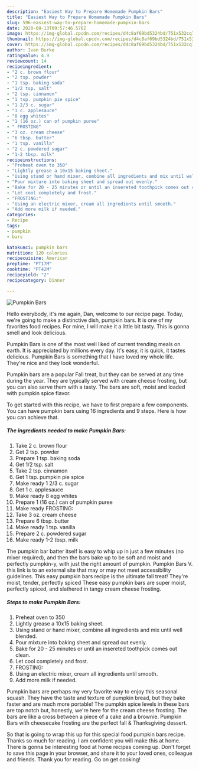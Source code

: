 ```yaml
---
description: "Easiest Way to Prepare Homemade Pumpkin Bars"
title: "Easiest Way to Prepare Homemade Pumpkin Bars"
slug: 596-easiest-way-to-prepare-homemade-pumpkin-bars
date: 2020-08-13T09:57:46.576Z
image: https://img-global.cpcdn.com/recipes/d4c8af69bd5324bd/751x532cq70/pumpkin-bars-recipe-main-photo.jpg
thumbnail: https://img-global.cpcdn.com/recipes/d4c8af69bd5324bd/751x532cq70/pumpkin-bars-recipe-main-photo.jpg
cover: https://img-global.cpcdn.com/recipes/d4c8af69bd5324bd/751x532cq70/pumpkin-bars-recipe-main-photo.jpg
author: Ivan Burke
ratingvalue: 4.9
reviewcount: 14
recipeingredient:
- "2 c. brown flour"
- "2 tsp. powder"
- "1 tsp. baking soda"
- "1/2 tsp. salt"
- "2 tsp. cinnamon"
- "1 tsp. pumpkin pie spice"
- "1 2/3 c. sugar"
- "1 c. applesauce"
- "8 egg whites"
- "1 (16 oz.) can of pumpkin puree"
- " FROSTING"
- "3 oz. cream cheese"
- "6 tbsp. butter"
- "1 tsp. vanilla"
- "2 c. powdered sugar"
- "1-2 tbsp. milk"
recipeinstructions:
- "Preheat oven to 350"
- "Lightly grease a 10x15 baking sheet."
- "Using stand or hand mixer, combine all ingredients and mix until well blended."
- "Pour mixture into baking sheet and spread out evenly."
- "Bake for 20 - 25 minutes or until an insereted toothpick comes out clean."
- "Let cool completely and frost."
- "FROSTING:"
- "Using an electric mixer, cream all ingredients until smooth."
- "Add more milk if needed."
categories:
- Recipe
tags:
- pumpkin
- bars

katakunci: pumpkin bars 
nutrition: 120 calories
recipecuisine: American
preptime: "PT17M"
cooktime: "PT42M"
recipeyield: "2"
recipecategory: Dinner

---
```



![Pumpkin Bars](https://img-global.cpcdn.com/recipes/d4c8af69bd5324bd/751x532cq70/pumpkin-bars-recipe-main-photo.jpg)

Hello everybody, it's me again, Dan, welcome to our recipe page. Today, we're going to make a distinctive dish, pumpkin bars. It is one of my favorites food recipes. For mine, I will make it a little bit tasty. This is gonna smell and look delicious.

Pumpkin Bars is one of the most well liked of current trending meals on earth. It is appreciated by millions every day. It's easy, it is quick, it tastes delicious. Pumpkin Bars is something that I have loved my whole life. They're nice and they look wonderful.

Pumpkin bars are a popular Fall treat, but they can be served at any time during the year. They are typically served with cream cheese frosting, but you can also serve them with a tasty. The bars are soft, moist and loaded with pumpkin spice flavor.


To get started with this recipe, we have to first prepare a few components. You can have pumpkin bars using 16 ingredients and 9 steps. Here is how you can achieve that.

<!--inarticleads1-->

##### The ingredients needed to make Pumpkin Bars:

1. Take 2 c. brown flour
1. Get 2 tsp. powder
1. Prepare 1 tsp. baking soda
1. Get 1/2 tsp. salt
1. Take 2 tsp. cinnamon
1. Get 1 tsp. pumpkin pie spice
1. Make ready 1 2/3 c. sugar
1. Get 1 c. applesauce
1. Make ready 8 egg whites
1. Prepare 1 (16 oz.) can of pumpkin puree
1. Make ready  FROSTING:
1. Take 3 oz. cream cheese
1. Prepare 6 tbsp. butter
1. Make ready 1 tsp. vanilla
1. Prepare 2 c. powdered sugar
1. Make ready 1-2 tbsp. milk


The pumpkin bar batter itself is easy to whip up in just a few minutes (no mixer required), and then the bars bake up to be soft and moist and perfectly pumpkin-y, with just the right amount of pumpkin. Pumpkin Bars V. this link is to an external site that may or may not meet accessibility guidelines. This easy pumpkin bars recipe is the ultimate fall treat! They&#39;re moist, tender, perfectly spiced These easy pumpkin bars are super moist, perfectly spiced, and slathered in tangy cream cheese frosting. 

<!--inarticleads2-->

##### Steps to make Pumpkin Bars:

1. Preheat oven to 350
1. Lightly grease a 10x15 baking sheet.
1. Using stand or hand mixer, combine all ingredients and mix until well blended.
1. Pour mixture into baking sheet and spread out evenly.
1. Bake for 20 - 25 minutes or until an insereted toothpick comes out clean.
1. Let cool completely and frost.
1. FROSTING:
1. Using an electric mixer, cream all ingredients until smooth.
1. Add more milk if needed.


Pumpkin bars are perhaps my very favorite way to enjoy this seasonal squash. They have the taste and texture of pumpkin bread, but they bake faster and are much more portable! The pumpkin spice levels in these bars are top notch but, honestly, we&#39;re here for the cream cheese frosting. The bars are like a cross between a piece of a cake and a brownie. Pumpkin Bars with cheesecake frosting are the perfect fall &amp; Thanksgiving dessert. 

So that is going to wrap this up for this special food pumpkin bars recipe. Thanks so much for reading. I am confident you will make this at home. There is gonna be interesting food at home recipes coming up. Don't forget to save this page in your browser, and share it to your loved ones, colleague and friends. Thank you for reading. Go on get cooking!
